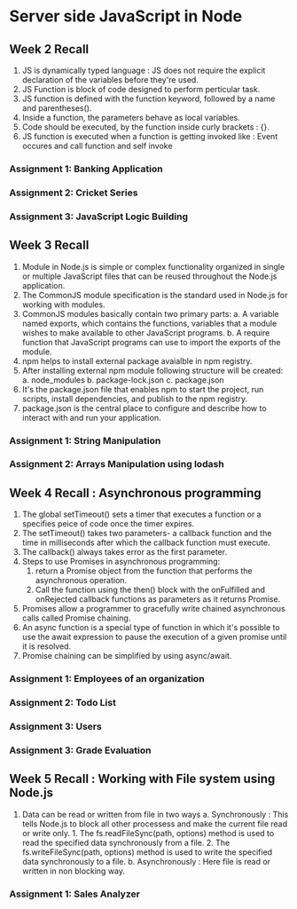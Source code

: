 # Server side JavaScript in Node


## Week 2 Recall

1. JS is dynamically typed language : JS does not require the explicit declaration of the variables before they're used.
2. JS Function is block of code designed to perform perticular task.
3. JS function is defined with the function keyword, followed by a name and parentheses().
4. Inside a function, the parameters behave as local variables.
5. Code should be executed, by the function inside curly brackets : {}.
6. JS function is executed when a function is getting invoked like : Event occures and call function and self invoke

### Assignment 1: Banking Application

### Assignment 2: Cricket Series

### Assignment 3: JavaScript Logic Building


## Week 3 Recall

1. Module in Node.js is simple or complex functionality organized in single or multiple JavaScript files that can be reused throughout the Node.js application.
2. The CommonJS module specification is the standard used in Node.js for working with modules.
3. CommonJS modules basically contain two primary parts:
    a. A variable named exports, which contains the functions, variables that a module wishes to make available to other JavaScript programs.
    b. A require function that JavaScript programs can use to import the exports of the module.
4. npm helps to install external package avaialble in npm registry.
5. After installing external npm module following structure will be created:
    a. node_modules
    b. package-lock.json
    c. package.json
6. It's the package.json file that enables npm to start the project, run scripts, install dependencies, and publish to the npm registry.
7. package.json is the central place to configure and describe how to interact with and run your application.

### Assignment 1: String Manipulation

### Assignment 2: Arrays Manipulation using lodash

## Week 4 Recall : Asynchronous programming

1. The global setTimeout() sets a timer that executes a function or a specifies peice of code once the timer expires.
2. The setTimeout() takes two parameters- a callback function and the time in milliseconds after which the callback function must execute.
3. The callback() always takes error as the first parameter.
4. Steps to use Promises in asynchronous programming:
    1. return a Promise object from the function that performs the asynchronous operation.
    2. Call the function using the then() block with the onFulfilled and onRejected callback functions as parameters as it returns Promise.
5. Promises allow a programmer to gracefully write chained asynchronous calls called Promise chaining.
6.  An async function is a special type of function in which it's possible to use the await expression to pause the execution of a given promise until it is resolved.
7. Promise chaining can be simplified by using async/await.


### Assignment 1: Employees of an organization

### Assignment 2: Todo List

### Assignment 3: Users

### Assignment 3: Grade Evaluation


## Week 5 Recall : Working with File system using Node.js

1. Data can be read or written from file in two ways
    a. Synchronously : This tells Node.js to block all other processess and make the current file read or write only.
        1. The fs.readFileSync(path, options) method is used to read the specified data synchronously from a file.
        2. The fs.writeFileSync(path, options) method is used to write the specified data synchronously to a file.
    b. Asynchronously : Here file is read or written in non blocking way.

### Assignment 1: Sales Analyzer
